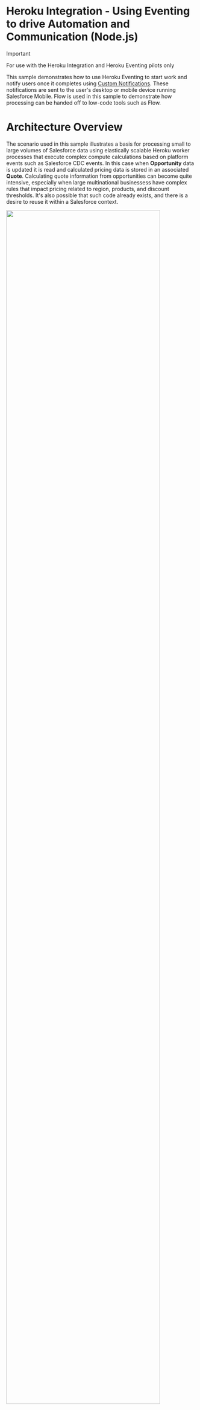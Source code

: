 # Heroku Integration - Using Eventing to drive Automation and Communication (Node.js)

> [!IMPORTANT]
> For use with the Heroku Integration and Heroku Eventing pilots only

This sample demonstrates how to use Heroku Eventing to start work and notify users once it completes using [Custom Notifications](https://help.salesforce.com/s/articleView?id=platform.notif_builder_custom.htm&type=5). These notifications are sent to the user's desktop or mobile device running Salesforce Mobile. Flow is used in this sample to demonstrate how processing can be handed off to low-code tools such as Flow. 

# Architecture Overview

The scenario used in this sample illustrates a basis for processing small to large volumes of Salesforce data using elastically scalable Heroku worker processes that execute complex compute calculations based on platform events such as Salesforce CDC events. In this case when **Opportunity** data is updated it is read and calculated pricing data is stored in an associated **Quote**. Calculating quote information from opportunities can become quite intensive, especially when large multinational businessess have complex rules that impact pricing related to region, products, and discount thresholds. It's also possible that such code already exists, and there is a desire to reuse it within a Salesforce context.

<img src="images/arch.jpg" width="90%">

This sample uses event based patterns to control processing rather than explicit user invocation to start a bulk job. The result is that work is processed as needed rather than in batch. The choice over streaming execution vs batch execution of your workloads depends on your use case needs, some businesses needs prefer data to change periodically vs ongoing for example financial month end or year end calculations.

Technically speaking, this sample includes two process types `web` and `worker`, both can be scaled vertically and horizontally to speed up processing and response times. The `web` process (`server/index.js` and `server/routes/api.js`) will receive API calls (webhooks for events) from Salesforce and `worker` (`server/worker.js`) will execute the jobs asynchronously. A [Heroku Key Value Store (Redis)](https://elements.heroku.com/addons/heroku-redis) is used to create means to communicate between the two processes (configured in `server/services/redis.js` and `server/config/index.js`). The core pricing and Salesforce interaction logic resides in `server/services/pricingService.js`.

> [!NOTE]
> This sample could be considered an alternative to using Apex Platform Event Subscriptions if your data volumes and/or compute complexity requires it. In addition Heroku worker processes scale elastically and can thus avoid queue wait times impacting processing time that can occur with Batch Apex. For further information see **Technical Information** below.

# Requirements

- Heroku login
- Heroku Integration Pilot enabled
- Heroku Eventing Pilot enabled
- Heroku CLI installed
- Heroku Integration Pilot CLI plugin is installed
- Heroku Eventing Pilot CLI plugin is installed
- Salesforce CLI installed
- Node.js (LTS version recommended, e.g., 20.x or later) and pnpm installed
- Login information for one or more Scratch, Development or Sandbox orgs
- Watch the [Introduction to the Heroku Integration Pilot for Developers](https://www.youtube.com/watch?v=T5kOGNuTCLE) video
- Watch the [Introduction to the Heroku Eventing Pilot for Developers](https://www.youtube.com/watch?v=Pvg1m295WA8) video

# Setting up your Salesforce Org

Steps below leverage the `sf` CLI as well so please ensure you have authenticated your org already - if not you can use this command:

```
sf org login web --alias my-org
```

This sample illustrates passing over processing to a Flow, use the following command to deploy to your Salesforce org:

```
sf project deploy start -o my-org
```

> [!NOTE]
> If you want to skip ahead and know more about what was just deployed see section **Transitioning Processing back to Flow or Apex**.

# Local Development and Testing

This section focuses on how to develop and test locally before deploying to Heroku and testing from within a Salesforce org. Using the `heroku local` command we can easily launch the required processes from one command. The commands in this section allow you to run the sample locally against a remotely provisioned [Heroku Key Value Store](https://devcenter.heroku.com/articles/heroku-redis) and access data within your Salesforce org.

> [!IMPORTANT]
> If have deployed the application, as described below and want to return to local development, you may want to destroy it to avoid race conditions since both will share the same job queue, use `heroku destroy`. In real situation you would have a different queue store for developer vs production.

Even though we are running and testing locally, we will still configure required aspects of the **Heroku Eventing** and **Heroku Integration** add-ons to allow the code to authenticate and interact with your Salesforce Org as it would once deployed. Additionally the Heroku Key Value Store is used to manage a job queue for processing requests sent to the webhook. Start with the following commands to create an empty application, configure the addons and run the sample code locally:

```
heroku create
heroku addons:create heroku-redis:mini --wait
heroku addons:create heroku-integration:test --wait
heroku addons:create herokuevents:test --wait
heroku salesforce:connect my-org --store-as-run-as-user
heroku events:authorizations:salesforce:create my-org
heroku events:publications:salesforce:create QuoteGenerationComplete -t "/event/QuoteGenerationComplete__e" -A my-org
heroku config:set CONNECTION_NAMES=my-org
heroku config --shell > .env
pnpm install
heroku local web=1,worker=1
```

To simulate an event locally we will use a sample of a typical event payload stored in the `opportunity-cdc-event.json` file. Open this file and be sure to edit the `recordIds` value with a valid **Opportunity** Id from your Salesforce org. Note that it is important to anticipate multiple record Ids in one event, as such the code in this sample also considers this.

```
{
    ...
    "specversion":"1.0",
    "subject":"/data/OpportunityChangeEvent",
    ...
    "data":{
        ...
        "ChangeEventHeader":{
            ...
            "recordIds":[
                "001am000019vFalAAE"
            ],
            ...
        },
    ...
}
```

Use the following command to simulate a Salesforce Change Data Capture event being generated from your org and received by a Heroku Eventing subscription which then streams it the web hook this sample code exposes:

```
curl -X POST http://localhost:8080/api/generatequotes \
     -H "Content-Type: application/cloudevents+json" \
     -d @opportunity-cdc-event.json
```

Login to your Salesforce org and you should see a notification as shown below:

<img src="images/notification1.jpg" width="40%">

> [!NOTE]
> For more information on how the notification above was handled review the next section before deploying.

Observe the logs from the `heroku local` command and you will see the event was received, work put on the queue and executed. (Log output specific to Node.js version will appear here).

Finally you can also observe the **Quote** that was created by navigating to the **Quotes** related list on the **Opportunity** record page and click on the record:

<img src="images/quote.jpg" width="60%">

# Transitioning Processing back to Flow or Apex

This sample illustrates how processing can be handed off to Salesforce Flow using Platform Events. This section outlines in further detail how this is done. Earlier in these steps you deployed some metadata to your Salesforce org, as confirmed by the output of the `sf deploy` command:

```
┌───────────┬──────────────────────────────────────┬────────────────────────────┬────────────────────────────────────────────────────────────────────────────────────────────┐
│ State     │ Name                                 │ Type                       │ Path                                                                                       │
├───────────┼──────────────────────────────────────┼────────────────────────────┼────────────────────────────────────────────────────────────────────────────────────────────┤
│ Created   │ QuoteGenerationComplete__e.Status__c │ CustomField                │ src-org/main/default/objects/QuoteGenerationComplete__e/fields/Status__c.field-meta.xml    │
│ Created   │ QuoteGenerationComplete              │ CustomNotificationType     │ src-org/main/default/notificationtypes/QuoteGenerationComplete.notiftype-meta.xml          │
│ Created   │ QuoteGenerationComplete__e           │ CustomObject               │ src-org/main/default/objects/QuoteGenerationComplete__e/QuoteGenerationComplete__e.object- │
│           │                                      │                            │ meta.xml                                                                                   │
│ Created   │ QuoteGenerationComplete              │ Flow                       │ src-org/main/default/flows/QuoteGenerationComplete.flow-meta.xml                           │
│ Created   │ ChangeEvents_OpportunityChangeEvent  │ PlatformEventChannelMember │ src-org/main/default/platformEventChannelMembers/ChangeEvents_OpportunityChangeEvent.platf │
│           │                                      │                            │ ormEventChannelMember-meta.xml                                                             │
└───────────┴──────────────────────────────────────┴────────────────────────────┴────────────────────────────────────────────────────────────────────────────────────────────┘
```

The sample code not only reacts to events from the Salesforce org (Salesforce CDC events) but also sends events as well, such as the `QuoteGenerationComplete__e` event above. This pattern enables the ability to for logic built with Apex or Flow to react or continue with further processing, such as the `QuoteGenerationComplete` flow deployed above.

The Flow is triggered when an event is received on `QuoteGenerationComplete__e` event which sends a [custom notificaiton](https://help.salesforce.com/s/articleView?id=platform.flow_ref_elements_actions_sendcustomnotification.htm&type=5) to the user (as shown above). This is intentionally a simple Flow. Your Flow (or Apex) logic can do updates to other records, send emails, start other Flows or even invokes an Agent!

<img src="images/flow.jpg" width="60%">

> [!NOTE]
> In reality you would think carefully about notifications, this sample is illustrative only and would potentially result in a lot of notifications to the user without any kind of filtering or logging elsewhere.

Here is the platform event definition that was deployed to your org:

<img src="images/platformevent.jpg" width="60%">

# Deployment and Bulk Event Testing

> [!IMPORTANT]
> Check you are not still running the application locally. If you want to start over at any time use `heroku destroy` to delete your app.

Create the application and provision the add-ons:

```
heroku create
heroku addons:create heroku-redis:mini --wait
heroku addons:create heroku-integration:test --wait
heroku addons:create herokuevents:test --wait
```

In order to route events to your application the applications public web url is needed, run the `heroku info` command to extract this:

```
Addons:         heroku-integration:test
                heroku-redis:mini
                herokuevents:test
...
Web URL:        https://your-app-name.herokuapp.com/
```

Next ensure that the add-ons are connected to your Salesforce org and that the publications and subscriptions are configured:

> [!IMPORTANT]
> Replace `weburl` below before running the `events:publications:webhook:create` command. For example using the sample `heroku info` output above, the URL would be `https://your-app-name.herokuapp.com/api/generatequotes`

```
heroku salesforce:connect my-org --store-as-run-as-user
heroku events:authorizations:salesforce:create my-org
heroku events:subscriptions:salesforce:create OpportunityChangeEvent -t "/data/OpportunityChangeEvent" -A my-org
heroku events:publications:salesforce:create QuoteGenerationComplete -t "/event/QuoteGenerationComplete__e" -A my-org
heroku events:publications:webhook:create QuoteGenerationWebHook -u "weburl/api/generatequotes" -s OpportunityChangeEvent
heroku config:set CONNECTION_NAMES=my-org
```

Next deploy the application and scale both the `web` and `worker` processes to run on a single dyno each.

```
git push heroku main
heroku ps:scale web=1,worker=1
```

Run the `heroku logs --tail` command to confirm the app is up and running and to monitor the logs as processing takes place.

Now trigger some Salesforce CDC events by making edits to one or more Opportunity records from within Salesforce. Use the **Opportunities** tab and the multi-record edit feature as shown below:

<img src="images/editops.jpg" width="70%">
<img src="images/editops2.jpg" width="70%">

In the above bulk edit 50 Opportunities had been updated, which resulted in a single notification as shown below:

<img src="images/notification50.jpg" width="40%">

You can also navigate to the **Quotes** tab in your org or one of the sample **Opportunities** to review the generated quotes. You can re-run the above steps as many times as you like it will simply keep adding **Quotes** to the edited Opportunities. It is also worth observing the Heroku logs (Node.js specific logs will appear).

Salesforce transmits a `transactionKey` with each Salesforce CDC event that has been used to buffer events from the same transaction into one job.

# Technical Information

- Events sent to this application do not contain any authentication information. As such the **Heroku Integration** add-on is used above. Notably the `--store-as-run-as-user` CLI parameter is used when connecting the Salesforce org. This allows the worker jobs to request a Salesforce org authentication for their processing using the `@heroku/salesforce-sdk-nodejs` SDK. Note that in contrast with some other patterns, this user is not necessarily the user that triggered the events. It is important to ensure the user used has all the applicable permissions to perform the work required. The Node.js application fetches credentials via an API call to the Heroku Integration service using `HEROKU_INTEGRATION_API_URL` and `HEROKU_INTEGRATION_TOKEN` (these are set by the add-on in Heroku, for local dev they need to be in `.env`).
- Events are not filtered in this sample, so any changes to **Opportunities** result in events triggering **Quote** generation. For example one could configure the subscription to only forward/stream events to the web hook when the `StageName` is of a certain value, e.g. `Proposal/Quote`. For more information see [here](https://devcenter.heroku.com/articles/getting-started-heroku-events#subscribe-to-platform-events-in-salesforce) and [here](https://devcenter.heroku.com/articles/heroku-events-cli#heroku-events-subscriptions-salesforce-create).
- The Node.js application uses Fastify (`server/index.js`) for the `web` process to handle incoming webhook requests efficiently.
- The `web` process (`server/routes/api.js`) implements logic to group CDC events by their `transactionKey` and buffer them in memory until events are received for a different transaction or 15 seconds have passed. The implementation of this approach is not designed for production with multiple web dynos, as it makes assumptions about the processing taking place in only one instance (Dyno) of the web worker. To implement this for production where by multiple web workers might be scaled up, a shared state approach should be used such as Redis to manage the buffer - precise details of this approach is outside the scope of this article. To learn more about `transactionKey` and best practices for handling it refer to [this](https://developer.salesforce.com/docs/atlas.en-us.change_data_capture.meta/change_data_capture/cdc_replication_steps.htm) article.
- The webhook exposed by the `web` process is exposed to the public internet (currently required for Heroku Eventing webhooks) and does not have any authentication applied in this sample. Before deploying to production consider implementing authentication and leverage the `--token` parameter of the `events:publications:webhook:create` command accordingly. See [here](https://devcenter.heroku.com/articles/heroku-events-cli#heroku-events-subscriptions-salesforce-create) for more information.
- The `CONNECTION_NAMES` environment variable is used by this sample to provide the alias of the connected Salesforce org given to the `salesforce:connect` command. This is used by the Heroku Integration API call to specify the target org.
- The `Procfile` defines `web: node server/index.js` and `worker: node server/worker.js`.

## Other Samples

| Sample | What it covers? |
| ------ | --------------- |
| [Salesforce API Access](https://github.com/heroku-examples/heroku-integration-pattern-api-access-nodejs) | This sample application showcases how to extend a Heroku web application by integrating it with Salesforce APIs, enabling seamless data exchange and automation across multiple connected Salesforce orgs. It also includes a demonstration of the Salesforce Bulk API, which is optimized for handling large data volumes efficiently. |
| [Extending Apex, Flow and Agentforce](https://github.com/heroku-examples/heroku-integration-pattern-org-action-nodejs) | This sample demonstrates importing a Heroku application into an org to enable Apex, Flow, and Agentforce to call out to Heroku. For Apex, both synchronous and asynchronous invocation are demonstrated, along with securely elevating Salesforce permissions for processing that requires additional object or field access. |
| [Scaling Batch Jobs with Heroku](https://github.com/heroku-examples/heroku-integration-pattern-org-job-nodejs) | This sample seamlessly delegates the processing of large amounts of data with significant compute requirements to Heroku Worker processes. It also demonstrates the use of the Unit of Work aspect of the SDK (JavaScript only for the pilot) for easier utilization of the Salesforce Composite APIs. |
| [Using Eventing to drive Automation and Communication](https://github.com/heroku-examples/heroku-integration-pattern-eventing-nodejs) | This sample extends the batch job sample by adding the ability to use eventing to start the work and notify users once it completes using Custom Notifications. These notifications are sent to the user's desktop or mobile device running Salesforce Mobile. Flow is used in this sample to demonstrate how processing can be handed off to low-code tools such as Flow. |
